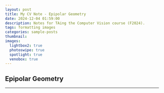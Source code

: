```yaml
---
layout: post
title: My CV Note - Epipolar Geometry
date: 2024-12-04 01:59:00
description: Notes for TAing the Computer Vision course (F2024).
tags: formatting images
categories: sample-posts
thumbnail:  
images:
  lightbox2: true
  photoswipe: true
  spotlight: true
  venobox: true
---
```


[//]: # (The images in this post are all zoomable, arranged into different mini-galleries using different libraries.)

## Epipolar Geometry

<a href="assets/pdf/study_notes/epipolar_geometry.pdf" /></a>

---
